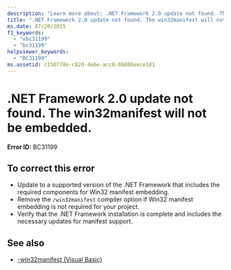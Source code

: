 ```yaml
---
description: "Learn more about: .NET Framework 2.0 update not found. The win32manifest will not be embedded."
title: ".NET Framework 2.0 update not found. The win32manifest will not be embedded."
ms.date: 07/20/2015
f1_keywords:
  - "vbc31199"
  - "bc31199"
helpviewer_keywords:
  - "BC31199"
ms.assetid: c150778e-c82d-4e6e-acc0-06080eece1d1
---
```

# .NET Framework 2.0 update not found. The win32manifest will not be embedded.

**Error ID:** BC31199

## To correct this error

- Update to a supported version of the .NET Framework that includes the required components for Win32 manifest embedding.
- Remove the `/win32manifest` compiler option if Win32 manifest embedding is not required for your project.
- Verify that the .NET Framework installation is complete and includes the necessary updates for manifest support.

## See also

- [-win32manifest (Visual Basic)](../reference/command-line-compiler/win32manifest.md)
